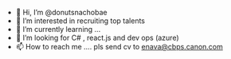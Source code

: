 - 👋 Hi, I’m @donutsnachobae
- 👀 I’m interested in recruiting top talents
- 🌱 I’m currently learning ...
- 💞️ I’m looking for C# , react.js and dev ops (azure)
- 📫 How to reach me .... pls send cv to enava@cbps.canon.com

<!---
donutsnachobae/donutsnachobae is a ✨ special ✨ repository because its `README.md` (this file) appears on your GitHub profile.
You can click the Preview link to take a look at your changes.
--->
